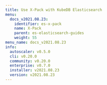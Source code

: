 ```yaml
---
title: Use X-Pack with KubeDB Elasticsearch
menu:
  docs_v2021.08.23:
    identifier: es-x-pack
    name: X-Pack
    parent: es-elasticsearch-guides
    weight: 55
menu_name: docs_v2021.08.23
info:
  autoscaler: v0.5.0
  cli: v0.20.0
  community: v0.20.0
  enterprise: v0.7.0
  installer: v2021.08.23
  version: v2021.08.23
---
```


